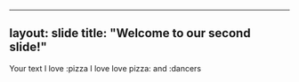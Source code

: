 ----
layout: slide
title: "Welcome to our second slide!"
----
Your text
I love :pizza
I love love pizza: and :dancers
